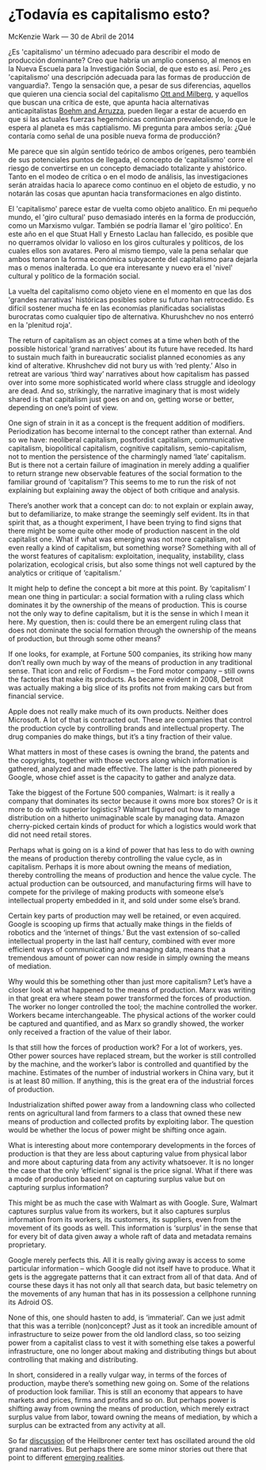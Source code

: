 # ¿Todavía es capitalismo esto?
McKenzie Wark — 30 de Abril de 2014

¿Es 'capitalismo' un término adecuado para describir el modo de producción dominante? Creo que habría un amplio consenso, al menos en la Nueva Escuela para la Investigación Social, de que esto es así. Pero ¿es 'capitalismo' una descripción adecuada para las formas de producción de vanguardia?. Tengo la sensación que, a pesar de sus diferencias, aquellos que quieren una ciencia social del capitalismo [Ott and Milberg](http://www.publicseminar.org/2014/04/capitalism-studies-a-manifesto/#.U1l-_VeLiQI), y aquellos que buscan una crítica de este, que apunta hacia alternativas anticapitalistas [Boehm and Arruzza](http://www.publicseminar.org/2014/04/on-the-heilbroner-centers-manifesto/), pueden llegar a estar de acuerdo en que si las actuales fuerzas hegemónicas continúan prevaleciendo, lo que le espera al planeta es más captialismo. Mi pregunta para ambos sería: ¿Qué contaría como señal de una posible nueva forma de producción?

Me parece que sin algún sentído teórico de ambos orígenes, pero teambién de sus potenciales puntos de llegada, el concepto de 'capitalismo' corre el riesgo de convertirse en un concepto demaciado totalizante y ahistórico. Tanto en el modeo de crítica o en el modo de análisis, las investigaciones serán atraidas hacia lo aparece como continuo en el objeto de estudio, y no notarán las cosas que apuntan hacia transformaciones en algo distinto.

El 'capitalismo' parece estar de vuelta como objeto analítico. En mi pequeño mundo, el 'giro cultural' puso demasiado interés en la forma de producción, como un Marxismo vulgar. También se podría llamar el 'giro político'. En este año en el que  Stuat Hall y Ernesto Laclau han fallecido, es posible que no querramos olvidar lo valioso en los giros culturales y políticos, de los cuales ellos son avatares. Pero al mismo tiempo, vale la pena señalar que ambos tomaron la forma económica subyacente del capitalismo para dejarla mas o menos inalterada. Lo que era interesante y nuevo era el 'nivel' cultural y político de la formación social.

La vuelta del capitalismo como objeto viene en el momento en que las dos 'grandes narrativas' históricas posibles sobre su futuro han retrocedido. Es difícil sostener mucha fe en las economías planificadas socialistas burocratas como cualquier tipo de alternativa. Khurushchev no nos enterró en la 'plenitud roja'. 

The return of capitalism as an object comes at a time when both of the possible historical ‘grand narratives’ about its future have receded. Its hard to sustain much faith in bureaucratic socialist planned economies as any kind of alterative. Khrushchev did not bury us with ‘red plenty.’ Also in retreat are various ‘third way’ narratives about how capitalism has passed over into some more sophisticated world where class struggle and ideology are dead. And so, strikingly, the narrative imaginary that is most widely shared is that capitalism just goes on and on, getting worse or better, depending on one’s point of view.

One sign of strain in it as a concept is the frequent addition of modifiers. Periodization has become internal to the concept rather than external. And so we have: neoliberal capitalism, postfordist capitalism, communicative capitalism, biopolitical capitalism, cognitive capitalism, semio-capitalism, not to mention the persistence of the charmingly named ‘late’ capitalism. But is there not a certain failure of imagination in merely adding a qualifier to return strange new observable features of the social formation to the familiar ground of ‘capitalism’? This seems to me to run the risk of not explaining but explaining away the object of both critique and analysis.

There’s another work that a concept can do: to not explain or explain away, but to defamiliarize, to make strange the seemingly self evident. Its in that spirit that, as a thought experiment, I have been trying to find signs that there might be some quite other mode of production nascent in the old capitalist one. What if what was emerging was not more capitalism, not even really a kind of capitalism, but something worse? Something with all of the worst features of capitalism: exploitation, inequality, instability, class polarization, ecological crisis, but also some things not well captured by the analytics or critique of ‘capitalism.’

It might help to define the concept a bit more at this point. By ‘capitalism’ I mean one thing in particular: a social formation with a ruling class which dominates it by the ownership of the means of production. This is course not the only way to define capitalism, but it is the sense in which I mean it here. My question, then is: could there be an emergent ruling class that does not dominate the social formation through the ownership of the means of production, but through some other means?

If one looks, for example, at Fortune 500 companies, its striking how many don’t really own much by way of the means of production in any traditional sense. That icon and relic of Fordism – the Ford motor company – still owns the factories that make its products. As became evident in 2008, Detroit was actually making a big slice of its profits not from making cars but from financial service.

Apple does not really make much of its own products. Neither does Microsoft. A lot of that is contracted out. These are companies that control the production cycle by controlling brands and intellectual property. The drug companies do make things, but it’s a tiny fraction of their value.

What matters in most of these cases is owning the brand, the patents and the copyrights, together with those vectors along which information is gathered, analyzed and made effective. The latter is the path pioneered by Google, whose chief asset is the capacity to gather and analyze data.

Take the biggest of the Fortune 500 companies, Walmart: is it really a company that dominates its sector because it owns more box stores? Or is it more to do with superior logistics? Walmart figured out how to manage distribution on a hitherto unimaginable scale by managing data. Amazon cherry-picked certain kinds of product for which a logistics would work that did not need retail stores.

Perhaps what is going on is a kind of power that has less to do with owning the means of production thereby controlling the value cycle, as in capitalism. Perhaps it is more about owning the means of mediation, thereby controlling the means of production and hence the value cycle. The actual production can be outsourced, and manufacturing firms will have to compete for the privilege of making products with someone else’s intellectual property embedded in it, and sold under some else’s brand.

Certain key parts of production may well be retained, or even acquired. Google is scooping up firms that actually make things in the fields of robotics and the ‘internet of things.’ But the vast extension of so-called intellectual property in the last half century, combined with ever more efficient ways of communicating and managing data, means that a tremendous amount of power can now reside in simply owning the means of mediation.

Why would this be something other than just more capitalism? Let’s have a closer look at what happened to the means of production. Marx was writing in that great era where steam power transformed the forces of production. The worker no longer controlled the tool; the machine controlled the worker. Workers became interchangeable. The physical actions of the worker could be captured and quantified, and as Marx so grandly showed, the worker only received a fraction of the value of their labor.

Is that still how the forces of production work? For a lot of workers, yes. Other power sources have replaced stream, but the worker is still controlled by the machine, and the worker’s labor is controlled and quantified by the machine. Estimates of the number of industrial workers in China vary, but it is at least 80 million. If anything, this is the great era of the industrial forces of production.

Industrialization shifted power away from a landowning class who collected rents on agricultural land from farmers to a class that owned these new means of production and collected profits by exploiting labor. The question would be whether the locus of power might be shifting once again.

What is interesting about more contemporary developments in the forces of production is that they are less about capturing value from physical labor and more about capturing data from any activity whatsoever. It is no longer the case that the only ‘efficient’ signal is the price signal. What if there was a mode of production based not on capturing surplus value but on capturing surplus information?

This might be as much the case with Walmart as with Google. Sure, Walmart captures surplus value from its workers, but it also captures surplus information from its workers, its customers, its suppliers, even from the movement of its goods as well. This information is ‘surplus’ in the sense that for every bit of data given away a whole raft of data and metadata remains proprietary.

Google merely perfects this. All it is really giving away is access to some particular information – which Google did not itself have to produce. What it gets is the aggregate patterns that it can extract from all of that data. And of course these days it has not only all that search data, but basic telemetry on the movements of any human that has in its possession a cellphone running its Adroid OS.

None of this, one should hasten to add, is ‘immaterial’. Can we just admit that this was a terrible (non)concept? Just as it took an incredible amount of infrastructure to seize power from the old landlord class, so too seizing power from a capitalist class to vest it with something else takes a powerful infrastructure, one no longer about making and distributing things but about controlling that making and distributing.

In short, considered in a really vulgar way, in terms of the forces of production, maybe there’s something new going on. Some of the relations of production look familiar. This is still an economy that appears to have markets and prices, firms and profits and so on. But perhaps power is shifting away from owning the means of production, which merely extract surplus value from labor, toward owning the means of mediation, by which a surplus can be extracted from any activity at all.

So far [discussion](http://www.publicseminar.org/2014/04/capitalism-never-ends-2/) of the Heilbroner center text has oscillated around the old grand narratives. But perhaps there are some minor stories out there that point to different [emerging realities](http://www.faz.net/aktuell/feuilleton/debatten/the-digital-debate/shoshanna-zuboff-dark-google-12916679.html?printPagedArticle=true).
